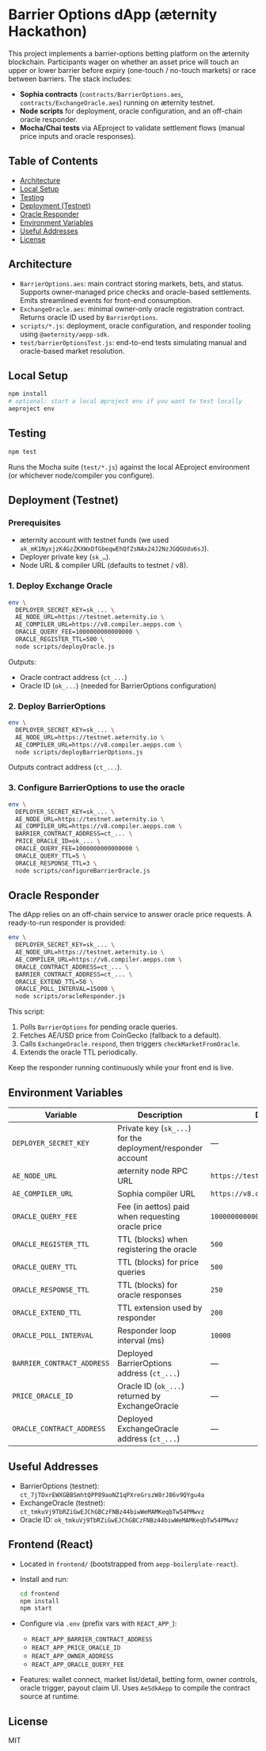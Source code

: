 # Barrier Options dApp (æternity Hackathon)

This project implements a barrier-options betting platform on the æternity blockchain. Participants wager on whether an asset price will touch an upper or lower barrier before expiry (one-touch / no-touch markets) or race between barriers. The stack includes:

- **Sophia contracts** (`contracts/BarrierOptions.aes`, `contracts/ExchangeOracle.aes`) running on æternity testnet.
- **Node scripts** for deployment, oracle configuration, and an off-chain oracle responder.
- **Mocha/Chai tests** via AEproject to validate settlement flows (manual price inputs and oracle responses).

## Table of Contents
- [Architecture](#architecture)
- [Local Setup](#local-setup)
- [Testing](#testing)
- [Deployment (Testnet)](#deployment-testnet)
- [Oracle Responder](#oracle-responder)
- [Environment Variables](#environment-variables)
- [Useful Addresses](#useful-addresses)
- [License](#license)

## Architecture
- `BarrierOptions.aes`: main contract storing markets, bets, and status. Supports owner-managed price checks and oracle-based settlements. Emits streamlined events for front-end consumption.
- `ExchangeOracle.aes`: minimal owner-only oracle registration contract. Returns oracle ID used by `BarrierOptions`.
- `scripts/*.js`: deployment, oracle configuration, and responder tooling using `@aeternity/aepp-sdk`.
- `test/barrierOptionsTest.js`: end-to-end tests simulating manual and oracle-based market resolution.

## Local Setup
```bash
npm install
# optional: start a local æproject env if you want to test locally
aeproject env
```

## Testing
```bash
npm test
```
Runs the Mocha suite (`test/*.js`) against the local AEproject environment (or whichever node/compiler you configure).

## Deployment (Testnet)
### Prerequisites
- æternity account with testnet funds (we used `ak_mK1NyxjzK4GzZKXWxDfGbeqwEhQfZsNAx24J2NzJGQGUdu6sJ`).
- Deployer private key (`sk_…`).
- Node URL & compiler URL (defaults to testnet / v8).

### 1. Deploy Exchange Oracle
```bash
env \
  DEPLOYER_SECRET_KEY=sk_... \
  AE_NODE_URL=https://testnet.aeternity.io \
  AE_COMPILER_URL=https://v8.compiler.aepps.com \
  ORACLE_QUERY_FEE=1000000000000000 \
  ORACLE_REGISTER_TTL=500 \
  node scripts/deployOracle.js
```
Outputs:
- Oracle contract address (`ct_...`)
- Oracle ID (`ok_...`) (needed for BarrierOptions configuration)

### 2. Deploy BarrierOptions
```bash
env \
  DEPLOYER_SECRET_KEY=sk_... \
  AE_NODE_URL=https://testnet.aeternity.io \
  AE_COMPILER_URL=https://v8.compiler.aepps.com \
  node scripts/deployBarrierOptions.js
```
Outputs contract address (`ct_...`).

### 3. Configure BarrierOptions to use the oracle
```bash
env \
  DEPLOYER_SECRET_KEY=sk_... \
  AE_NODE_URL=https://testnet.aeternity.io \
  AE_COMPILER_URL=https://v8.compiler.aepps.com \
  BARRIER_CONTRACT_ADDRESS=ct_... \
  PRICE_ORACLE_ID=ok_... \
  ORACLE_QUERY_FEE=1000000000000000 \
  ORACLE_QUERY_TTL=5 \
  ORACLE_RESPONSE_TTL=3 \
  node scripts/configureBarrierOracle.js
```

## Oracle Responder
The dApp relies on an off-chain service to answer oracle price requests. A ready-to-run responder is provided:
```bash
env \
  DEPLOYER_SECRET_KEY=sk_... \
  AE_NODE_URL=https://testnet.aeternity.io \
  AE_COMPILER_URL=https://v8.compiler.aepps.com \
  ORACLE_CONTRACT_ADDRESS=ct_... \
  BARRIER_CONTRACT_ADDRESS=ct_... \
  ORACLE_EXTEND_TTL=50 \
  ORACLE_POLL_INTERVAL=15000 \
  node scripts/oracleResponder.js
```
This script:
1. Polls `BarrierOptions` for pending oracle queries.
2. Fetches AE/USD price from CoinGecko (fallback to a default).
3. Calls `ExchangeOracle.respond`, then triggers `checkMarketFromOracle`.
4. Extends the oracle TTL periodically.

Keep the responder running continuously while your front end is live.

## Environment Variables
| Variable | Description | Default |
|----------|-------------|---------|
| `DEPLOYER_SECRET_KEY` | Private key (`sk_...`) for the deployment/responder account | — |
| `AE_NODE_URL` | æternity node RPC URL | `https://testnet.aeternity.io` |
| `AE_COMPILER_URL` | Sophia compiler URL | `https://v8.compiler.aepps.com` |
| `ORACLE_QUERY_FEE` | Fee (in aettos) paid when requesting oracle price | `1000000000000000` |
| `ORACLE_REGISTER_TTL` | TTL (blocks) when registering the oracle | `500` |
| `ORACLE_QUERY_TTL` | TTL (blocks) for price queries | `500` |
| `ORACLE_RESPONSE_TTL` | TTL (blocks) for oracle responses | `250` |
| `ORACLE_EXTEND_TTL` | TTL extension used by responder | `200` |
| `ORACLE_POLL_INTERVAL` | Responder loop interval (ms) | `10000` |
| `BARRIER_CONTRACT_ADDRESS` | Deployed BarrierOptions address (`ct_...`) | — |
| `PRICE_ORACLE_ID` | Oracle ID (`ok_...`) returned by ExchangeOracle | — |
| `ORACLE_CONTRACT_ADDRESS` | Deployed ExchangeOracle address (`ct_...`) | — |

## Useful Addresses
- BarrierOptions (testnet): `ct_7jTDxrEWXGBBSmhtQPP89aoNZ1qPXreGrszW8rJ86v9QYgu4a`
- ExchangeOracle (testnet): `ct_tmkuVj9TbRZiGwEJChGBCzFNBz44biwWeMAMKeqbTw54PMwvz`
- Oracle ID: `ok_tmkuVj9TbRZiGwEJChGBCzFNBz44biwWeMAMKeqbTw54PMwvz`

## Frontend (React)
- Located in `frontend/` (bootstrapped from `aepp-boilerplate-react`).
- Install and run:

  ```bash
  cd frontend
  npm install
  npm start
  ```

- Configure via `.env` (prefix vars with `REACT_APP_`):
  - `REACT_APP_BARRIER_CONTRACT_ADDRESS`
  - `REACT_APP_PRICE_ORACLE_ID`
  - `REACT_APP_OWNER_ADDRESS`
  - `REACT_APP_ORACLE_QUERY_FEE`

- Features: wallet connect, market list/detail, betting form, owner controls, oracle trigger, payout claim UI. Uses `AeSdkAepp` to compile the contract source at runtime.

## License
MIT
